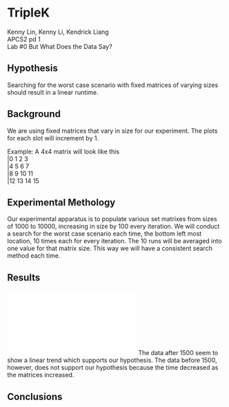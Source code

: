 # TripleK

Kenny Lin, Kenny Li, Kendrick Liang  
APCS2 pd 1  
Lab #0 But What Does the Data Say?  

## Hypothesis
Searching for the worst case scenario with fixed matrices of varying sizes should result in a linear runtime. 

## Background 
We are using fixed matrices that vary in size for our experiment. The plots for each slot will increment by 1.

Example: A 4x4 matrix will look like this   
|0  1  2  3    
|4  5  6  7   
|8  9  10 11  
|12 13 14 15  

## Experimental Methology
Our experimental apparatus is to populate various set matrixes from sizes of 1000 to 10000, increasing in size by 100 every iteration. We will conduct a search for the worst case scenario each time, the bottom left most location, 10 times each for every iteration. The 10 runs will be averaged into one value for that matrix size. This way we will have a consistent search method each time. 

## Results 
![Data](data.pdf)
The data after 1500 seem to show a linear trend which supports our hypothesis. The data before 1500, however, does not support our hypothesis because the time decreased as the matrices increased. 

## Conclusions 
<In progress>  
